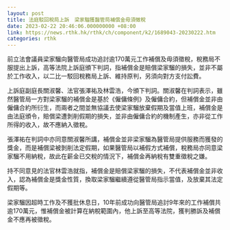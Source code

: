 ```yaml
---
layout: post
title: 法庭駁回稅局上訴　梁家騮獲醫管局補償金毋須徵稅
date: 2023-02-22 20:46:06.000000000 +08:00
link: https://news.rthk.hk/rthk/ch/component/k2/1689043-20230222.htm
categories: rthk
---
```


前立法會議員梁家騮向醫管局成功追討逾170萬元工作補償及毋須徵稅，稅務局不服提出上訴，高等法院上訴庭頒下判詞，指補償金是賠償梁家騮的損失，並非不屬於工作收入，以二比一駁回稅務局上訴、維持原判，另須向對方支付訟費。

上訴庭副庭長關淑馨、法官張澤祐及林雲浩，今頒下判詞。關淑馨在判詞表示，雖然醫管局一方對梁家騮的補償金是基於《僱傭條例》及僱傭合約，但補償金並非由僱傭合約所衍生，而兩者之間並無協議去使梁家騮放棄假期及當值上班，補償金是由法庭頒令，賠償梁遭剝削假期的損失，並非由僱傭合約的機制產生，亦非從工作所得的收入，故不應納入徵稅。

張澤祐在判詞中亦同意關淑馨所講，補償金並非梁家騮為醫管局提供服務而獲發的獎金，而是補償梁被剝削法定假期，如果醫管局以補假方式補償，稅務局亦同意梁家騮不用納稅，故此在薪金已交稅的情況下，補償金再納稅有雙重徵稅之嫌。

持不同意見的法官林雲浩就指，補償金是賠償梁家騮的損失，不代表補償金並非收入，認為補償金是獎金性質，換取梁家騮繼續遵從醫管局指示當值，及放棄其法定假期等。

梁家騮因超時工作及不獲批休息日，10年前成功向醫管局追討9年來的工作補償共逾170萬元，惟補償金被計算在納稅範圍內，他上訴至高等法院，獲判勝訴及補償金不應再被徵稅。
